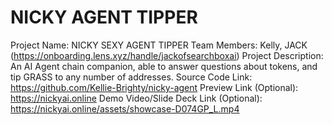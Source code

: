 # NICKY AGENT TIPPER


Project Name: NICKY SEXY AGENT TIPPER
Team Members: Kelly, JACK (https://onboarding.lens.xyz/handle/jackofsearchboxai)
Project Description: An AI Agent chain companion, able to answer questions about tokens, and tip GRASS to any number of addresses.
Source Code Link: https://github.com/Kellie-Brighty/nicky-agent
Preview Link (Optional): https://nickyai.online
Demo Video/Slide Deck Link (Optional): https://nickyai.online/assets/showcase-D074GP_L.mp4
